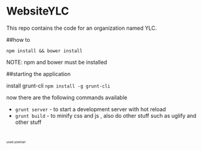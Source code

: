 # WebsiteYLC
This repo contains the code for an organization named YLC.


##how to

```npm install && bower install```

NOTE: npm and bower must be installed

##starting the application

install grunt-cli
```npm install -g grunt-cli```

now there are the following commands available

+ `grunt server` - to start a development server with hot reload
+ `grunt build` - to minify css and js , also do other stuff such as uglify and other stuff




<br>


<p style="font-size:8px">used yoeman</p>
